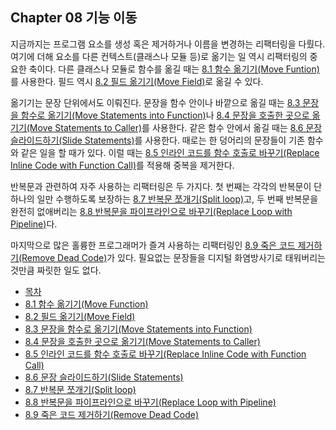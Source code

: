 ## Chapter 08 기능 이동
지금까지는 프로그램 요소를 생성 혹은 제거하거나 이름을 변경하는 리팩터링을 다뤘다. 여기에 더해 요소를 다른 컨텍스트(클래스나 모듈 등)로 옮기는 일 역시 리팩터링의 중요한 축이다. 다른 클래스나 모듈로 함수를 옮길 때는 [8.1 함수 옮기기(Move Funtion)](https://github.com/wonder13662/refactoring-v2/blob/writing/chapter08/8-1.md)를 사용한다. 필드 역시 [8.2 필드 옮기기(Move Field)](https://github.com/wonder13662/refactoring-v2/blob/writing/chapter08/8-2.md)로 옮길 수 있다.

옮기기는 문장 단위에서도 이뤄진다. 문장을 함수 안이나 바깥으로 옮길 때는 [8.3 문장을 함수로 옮기기(Move Statements into Function)](https://github.com/wonder13662/refactoring-v2/blob/writing/chapter08/8-3.md)나 [8.4 문장을 호출한 곳으로 옮기기(Move Statements to Caller)](https://github.com/wonder13662/refactoring-v2/blob/writing/chapter08/8-4.md)를 사용한다. 같은 함수 안에서 옮길 때는 [8.6 문장 슬라이드하기(Slide Statements)](https://github.com/wonder13662/refactoring-v2/blob/writing/chapter08/8-6.md)를 사용한다. 때로는 한 덩어리의 문장들이 기존 함수와 같은 일을 할 때가 있다. 이럴 때는 [8.5 인라인 코드를 함수 호출로 바꾸기(Replace Inline Code with Function Call)](https://github.com/wonder13662/refactoring-v2/blob/writing/chapter08/8-5.md)를 적용해 중복을 제거한다.

반복문과 관련하여 자주 사용하는 리팩터링은 두 가지다. 첫 번째는 각각의 반복문이 단 하나의 일만 수행하도록 보장하는 [8.7 반복문 쪼개기(Split loop)](https://github.com/wonder13662/refactoring-v2/blob/writing/chapter08/8-7.md)고, 두 번째 반복문을 완전히 없애버리는 [8.8 반복문을 파이프라인으로 바꾸기(Replace Loop with Pipeline)](https://github.com/wonder13662/refactoring-v2/blob/writing/chapter08/8-8.md)다.

마지막으로 많은 홀륭한 프로그래머가 즐겨 사용하는 리팩터링인 [8.9 죽은 코드 제거하기(Remove Dead Code)](https://github.com/wonder13662/refactoring-v2/blob/writing/chapter08/8-9.md)가 있다. 필요없는 문장들을 디지털 화염방사기로 태워버리는 것만큼 짜릿한 일도 없다.

- [목차](https://github.com/wonder13662/refactoring-v2/blob/writing/README.md)
- [8.1 함수 옮기기(Move Function)](https://github.com/wonder13662/refactoring-v2/blob/writing/chapter08/8-1.md)
- [8.2 필드 옮기기(Move Field)](https://github.com/wonder13662/refactoring-v2/blob/writing/chapter08/8-2.md)
- [8.3 문장을 함수로 옮기기(Move Statements into Function)](https://github.com/wonder13662/refactoring-v2/blob/writing/chapter08/8-3.md)
- [8.4 문장을 호출한 곳으로 옮기기(Move Statements to Caller)](https://github.com/wonder13662/refactoring-v2/blob/writing/chapter08/8-4.md)
- [8.5 인라인 코드를 함수 호출로 바꾸기(Replace Inline Code with Function Call)](https://github.com/wonder13662/refactoring-v2/blob/writing/chapter08/8-5.md)
- [8.6 문장 슬라이드하기(Slide Statements)](https://github.com/wonder13662/refactoring-v2/blob/writing/chapter08/8-6.md)
- [8.7 반복문 쪼개기(Split loop)](https://github.com/wonder13662/refactoring-v2/blob/writing/chapter08/8-7.md)
- [8.8 반복문을 파이프라인으로 바꾸기(Replace Loop with Pipeline)](https://github.com/wonder13662/refactoring-v2/blob/writing/chapter08/8-8.md)
- [8.9 죽은 코드 제거하기(Remove Dead Code)](https://github.com/wonder13662/refactoring-v2/blob/writing/chapter08/8-9.md)